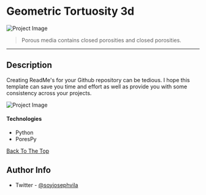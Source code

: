 # Geometric Tortuosity 3d 

![Project Image](https://github.com/eljosephavila123/Geometric-Tortuosity-3D/blob/master/src/images/Geometric%20Tortuosity%203D.png?raw=true)

> Porous media contains closed porosities and closed porosities.

---






## Description

Creating ReadMe's for your Github repository can be tedious.  I hope this template can save you time and effort as well as provide you with some consistency across your projects.

![Project Image](https://github.com/eljosephavila123/Geometric-Tortuosity-3D/blob/master/src/images/porous.gif?raw=true)

#### Technologies

- Python
- PoresPy

[Back To The Top](#read-me-template)



## Author Info

- Twitter - [@soyjosephvila](https://twitter.com/soyjosephavila)
